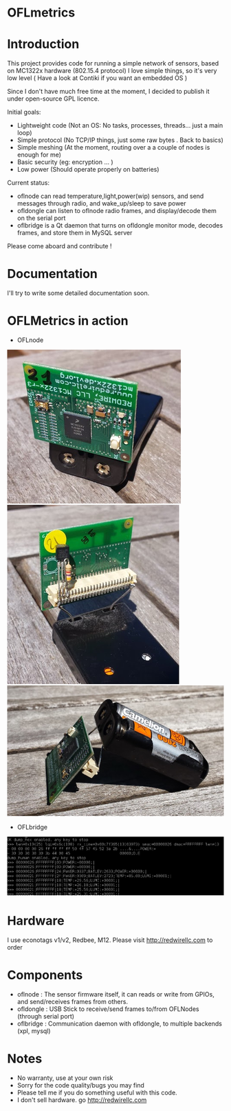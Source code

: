 OFLmetrics
==========

# Introduction

This project provides code for running a simple network of sensors, based on MC1322x hardware (802.15.4 protocol)
I love simple things, so it's very low level ( Have a look at Contiki if you want an embedded OS )

Since I don't have much free time at the moment, I decided to publish it under open-source GPL licence.

Initial goals:


- Lightweight code (Not an OS: No tasks, processes, threads... just a main loop)
- Simple protocol (No TCP/IP things, just some raw bytes . Back to basics)
- Simple meshing (At the moment, routing over a a couple of nodes is enough for me)
- Basic security (eg: encryption ... ) 
- Low power (Should operate properly on batteries)

Current status: 

- oflnode can read temperature,light,power(wip) sensors, and send messages through radio, and wake_up/sleep to save power
- ofldongle can listen to oflnode radio frames, and display/decode them on the serial port 
- oflbridge is a Qt daemon that turns on ofldongle monitor mode, decodes frames, and store them in MySQL server

Please come aboard and contribute ! 

# Documentation 

I'll try to write some detailed documentation soon. 

# OFLMetrics in action 

  * OFLnode 

![OFLnode](https://raw.githubusercontent.com/ofauchon/oflmetrics/master/docs/images/oflnode01.png)
![OFLnode](https://raw.githubusercontent.com/ofauchon/oflmetrics/master/docs/images/oflnode02.png)
![OFLnode](https://raw.githubusercontent.com/ofauchon/oflmetrics/master/docs/images/oflnode03.png)

  * OFLbridge

![OFLbridge in action](https://raw.githubusercontent.com/ofauchon/oflmetrics/master/docs/images/ofldongle_monitor_mode.png)



# Hardware 

I use econotags v1/v2, Redbee, M12. 
Please visit http://redwirellc.com to order 

# Components 


- oflnode   : The sensor firmware itself, it can reads or write from GPIOs, and send/receives frames from others.
- ofldongle : USB Stick to receive/send frames to/from OFLNodes (through serial port) 
- oflbridge : Communication daemon with ofldongle, to multiple backends (xpl, mysql)


# Notes

- No warranty, use at your own risk
- Sorry for the code quality/bugs you may find
- Please tell me if you do something useful with this code. 
- I don't sell hardware. go  http://redwirellc.com


